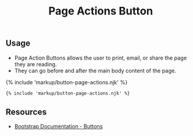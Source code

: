 ﻿---
title: Page Actions Button
summary: Page Actions allow users perform various actions. 
tags: components, buttons
layout: docs/guide
eleventyNavigation:
  key: Page Actions Button
  parent: Components
  order: 120
  excerpt: Page Actions allow users perform various actions. 
  img: /img/illustrations/illus-button-page-actions.svg
---

## Usage

- Page Action Buttons allows the user to print, email, or share the page they are reading.
- They can go before and after the main body content of the page.

{% include 'markup/button-page-actions.njk' %}

``` html
{% include 'markup/button-page-actions.njk' %}
```

## Resources

* <a href="https://getbootstrap.com/docs/5.1/components/buttons/" target="_blank">Bootstrap Documentation - Buttons</a>
